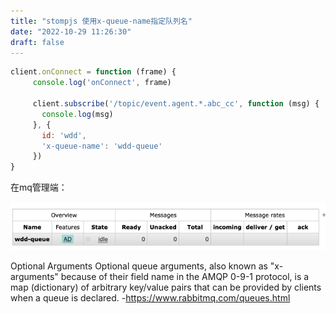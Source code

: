 ```yaml
---
title: "stompjs 使用x-queue-name指定队列名"
date: "2022-10-29 11:26:30"
draft: false
---
```


```js
client.onConnect = function (frame) {
     console.log('onConnect', frame)
  
     client.subscribe('/topic/event.agent.*.abc_cc', function (msg) {
       console.log(msg)
     }, {
       id: 'wdd',
       'x-queue-name': 'wdd-queue'
     })
}
```

在mq管理端：

![](2022-10-29-11-27-17.png)

Optional Arguments
Optional queue arguments, also known as "x-arguments" because of their field name in the AMQP 0-9-1 protocol, is a map (dictionary) of arbitrary key/value pairs that can be provided by clients when a queue is declared.  -https://www.rabbitmq.com/queues.html